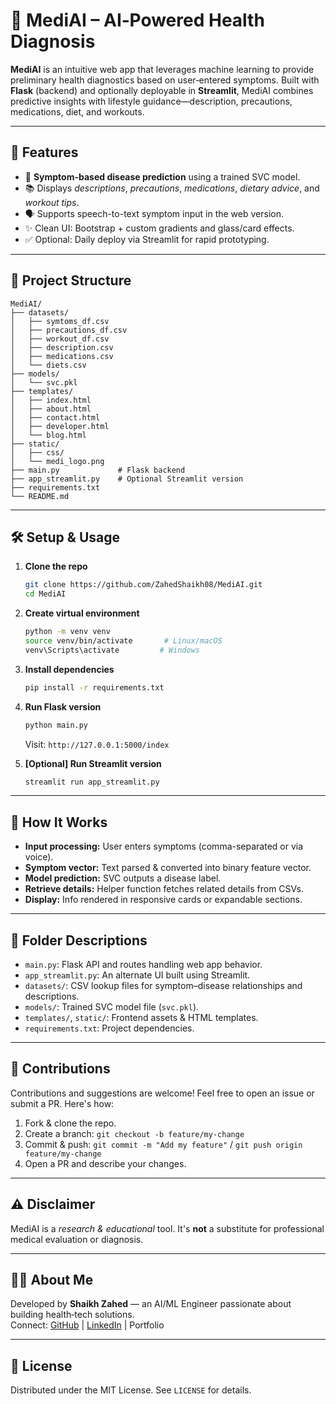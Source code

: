 # 🧠 MediAI – AI‑Powered Health Diagnosis

**MediAI** is an intuitive web app that leverages machine learning to provide preliminary health diagnostics based on user‑entered symptoms. Built with **Flask** (backend) and optionally deployable in **Streamlit**, MediAI combines predictive insights with lifestyle guidance—description, precautions, medications, diet, and workouts.

---

## 🚀 Features

- 🎯 **Symptom-based disease prediction** using a trained SVC model.
- 📚 Displays *descriptions*, *precautions*, *medications*, *dietary advice*, and *workout tips*.
- 🗣️ Supports speech-to-text symptom input in the web version.
- ✨ Clean UI: Bootstrap + custom gradients and glass/card effects.
- ✅ Optional: Daily deploy via Streamlit for rapid prototyping.

---

## 🧩 Project Structure

```
MediAI/
├── datasets/
│   ├── symtoms_df.csv
│   ├── precautions_df.csv
│   ├── workout_df.csv
│   ├── description.csv
│   ├── medications.csv
│   └── diets.csv
├── models/
│   └── svc.pkl
├── templates/
│   ├── index.html
│   ├── about.html
│   ├── contact.html
│   ├── developer.html
│   └── blog.html
├── static/
│   ├── css/
│   └── medi_logo.png
├── main.py             # Flask backend
├── app_streamlit.py    # Optional Streamlit version
├── requirements.txt
└── README.md
```

---

## 🛠️ Setup & Usage

1. **Clone the repo**  
   ```bash
   git clone https://github.com/ZahedShaikh08/MediAI.git
   cd MediAI
   ```

2. **Create virtual environment**  
   ```bash
   python -m venv venv
   source venv/bin/activate       # Linux/macOS
   venv\Scripts\activate         # Windows
   ```

3. **Install dependencies**  
   ```bash
   pip install -r requirements.txt
   ```

4. **Run Flask version**  
   ```bash
   python main.py
   ```  
   Visit: `http://127.0.0.1:5000/index`

5. **[Optional] Run Streamlit version**  
   ```bash
   streamlit run app_streamlit.py
   ```

---

## 🧠 How It Works

- **Input processing:** User enters symptoms (comma-separated or via voice).  
- **Symptom vector:** Text parsed & converted into binary feature vector.  
- **Model prediction:** SVC outputs a disease label.  
- **Retrieve details:** Helper function fetches related details from CSVs.  
- **Display:** Info rendered in responsive cards or expandable sections.

---

## 📂 Folder Descriptions

- `main.py`: Flask API and routes handling web app behavior.  
- `app_streamlit.py`: An alternate UI built using Streamlit.  
- `datasets/`: CSV lookup files for symptom–disease relationships and descriptions.  
- `models/`: Trained SVC model file (`svc.pkl`).  
- `templates/`, `static/`: Frontend assets & HTML templates.  
- `requirements.txt`: Project dependencies.

---

## 🎉 Contributions

Contributions and suggestions are welcome! Feel free to open an issue or submit a PR. Here's how:

1. Fork & clone the repo.  
2. Create a branch: `git checkout -b feature/my-change`  
3. Commit & push: `git commit -m "Add my feature"` / `git push origin feature/my-change`  
4. Open a PR and describe your changes.

---

## ⚠️ Disclaimer

MediAI is a _research & educational_ tool. It's **not** a substitute for professional medical evaluation or diagnosis.

---

## 🧍‍♂️ About Me

Developed by **Shaikh Zahed** — an AI/ML Engineer passionate about building health‑tech solutions.  
Connect: [GitHub](https://github.com/ZahedShaikh08) | [LinkedIn](https://www.linkedin.com/in/zahed-shaikh-1ab916337/) | Portfolio

---

## 📄 License

Distributed under the MIT License. See `LICENSE` for details.
